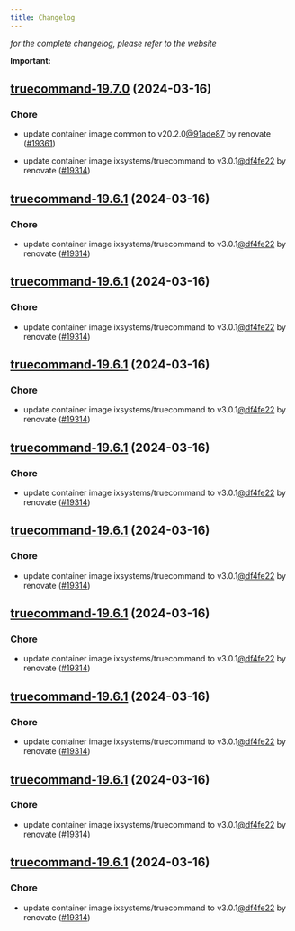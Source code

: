```yaml
---
title: Changelog
---
```



*for the complete changelog, please refer to the website*

**Important:**


## [truecommand-19.7.0](https://github.com/truecharts/charts/compare/truecommand-19.6.0...truecommand-19.7.0) (2024-03-16)

### Chore



- update container image common to v20.2.0[@91ade87](https://github.com/91ade87) by renovate ([#19361](https://github.com/truecharts/charts/issues/19361))

- update container image ixsystems/truecommand to v3.0.1[@df4fe22](https://github.com/df4fe22) by renovate ([#19314](https://github.com/truecharts/charts/issues/19314))


## [truecommand-19.6.1](https://github.com/truecharts/charts/compare/truecommand-19.6.0...truecommand-19.6.1) (2024-03-16)

### Chore



- update container image ixsystems/truecommand to v3.0.1[@df4fe22](https://github.com/df4fe22) by renovate ([#19314](https://github.com/truecharts/charts/issues/19314))


## [truecommand-19.6.1](https://github.com/truecharts/charts/compare/truecommand-19.6.0...truecommand-19.6.1) (2024-03-16)

### Chore



- update container image ixsystems/truecommand to v3.0.1[@df4fe22](https://github.com/df4fe22) by renovate ([#19314](https://github.com/truecharts/charts/issues/19314))


## [truecommand-19.6.1](https://github.com/truecharts/charts/compare/truecommand-19.6.0...truecommand-19.6.1) (2024-03-16)

### Chore



- update container image ixsystems/truecommand to v3.0.1[@df4fe22](https://github.com/df4fe22) by renovate ([#19314](https://github.com/truecharts/charts/issues/19314))


## [truecommand-19.6.1](https://github.com/truecharts/charts/compare/truecommand-19.6.0...truecommand-19.6.1) (2024-03-16)

### Chore



- update container image ixsystems/truecommand to v3.0.1[@df4fe22](https://github.com/df4fe22) by renovate ([#19314](https://github.com/truecharts/charts/issues/19314))


## [truecommand-19.6.1](https://github.com/truecharts/charts/compare/truecommand-19.6.0...truecommand-19.6.1) (2024-03-16)

### Chore



- update container image ixsystems/truecommand to v3.0.1[@df4fe22](https://github.com/df4fe22) by renovate ([#19314](https://github.com/truecharts/charts/issues/19314))


## [truecommand-19.6.1](https://github.com/truecharts/charts/compare/truecommand-19.6.0...truecommand-19.6.1) (2024-03-16)

### Chore



- update container image ixsystems/truecommand to v3.0.1[@df4fe22](https://github.com/df4fe22) by renovate ([#19314](https://github.com/truecharts/charts/issues/19314))


## [truecommand-19.6.1](https://github.com/truecharts/charts/compare/truecommand-19.6.0...truecommand-19.6.1) (2024-03-16)

### Chore



- update container image ixsystems/truecommand to v3.0.1[@df4fe22](https://github.com/df4fe22) by renovate ([#19314](https://github.com/truecharts/charts/issues/19314))


## [truecommand-19.6.1](https://github.com/truecharts/charts/compare/truecommand-19.6.0...truecommand-19.6.1) (2024-03-16)

### Chore



- update container image ixsystems/truecommand to v3.0.1[@df4fe22](https://github.com/df4fe22) by renovate ([#19314](https://github.com/truecharts/charts/issues/19314))


## [truecommand-19.6.1](https://github.com/truecharts/charts/compare/truecommand-19.6.0...truecommand-19.6.1) (2024-03-16)

### Chore



- update container image ixsystems/truecommand to v3.0.1[@df4fe22](https://github.com/df4fe22) by renovate ([#19314](https://github.com/truecharts/charts/issues/19314))